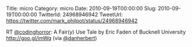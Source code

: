Title: micro
Category: micro
Date: 2010-09-19T00:00:00
Slug: 2010-09-19T00:00:00
TwitterId: 24968946942
TweetUrl: https://twitter.com/mark_philpot/status/24968946942

RT [@codinghorror](https://twitter.com/codinghorror): A Fair(y) Use Tale by Eric Faden of Bucknell University http://goo.gl/imWq (via [@danherbert](https://twitter.com/danherbert))